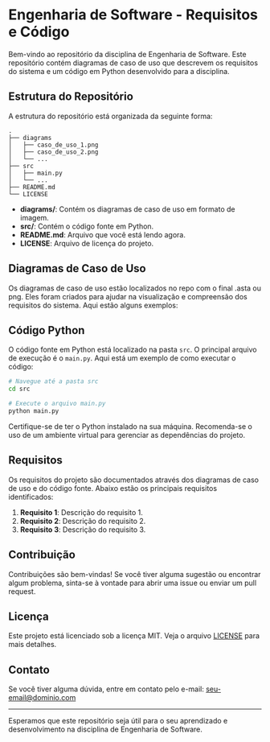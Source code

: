 

# Engenharia de Software - Requisitos e Código

Bem-vindo ao repositório da disciplina de Engenharia de Software. Este repositório contém diagramas de caso de uso que descrevem os requisitos do sistema e um código em Python desenvolvido para a disciplina.

## Estrutura do Repositório

A estrutura do repositório está organizada da seguinte forma:

```
.
├── diagrams
│   ├── caso_de_uso_1.png
│   ├── caso_de_uso_2.png
│   └── ...
├── src
│   ├── main.py
│   └── ...
├── README.md
└── LICENSE
```

- **diagrams/**: Contém os diagramas de caso de uso em formato de imagem.
- **src/**: Contém o código fonte em Python.
- **README.md**: Arquivo que você está lendo agora.
- **LICENSE**: Arquivo de licença do projeto.

## Diagramas de Caso de Uso

Os diagramas de caso de uso estão localizados no repo com o final .asta ou png. Eles foram criados para ajudar na visualização e compreensão dos requisitos do sistema. Aqui estão alguns exemplos:



## Código Python

O código fonte em Python está localizado na pasta `src`. O principal arquivo de execução é o `main.py`. Aqui está um exemplo de como executar o código:

```bash
# Navegue até a pasta src
cd src

# Execute o arquivo main.py
python main.py
```

Certifique-se de ter o Python instalado na sua máquina. Recomenda-se o uso de um ambiente virtual para gerenciar as dependências do projeto.

## Requisitos

Os requisitos do projeto são documentados através dos diagramas de caso de uso e do código fonte. Abaixo estão os principais requisitos identificados:

1. **Requisito 1**: Descrição do requisito 1.
2. **Requisito 2**: Descrição do requisito 2.
3. **Requisito 3**: Descrição do requisito 3.

## Contribuição

Contribuições são bem-vindas! Se você tiver alguma sugestão ou encontrar algum problema, sinta-se à vontade para abrir uma issue ou enviar um pull request.

## Licença

Este projeto está licenciado sob a licença MIT. Veja o arquivo [LICENSE](LICENSE) para mais detalhes.

## Contato

Se você tiver alguma dúvida, entre em contato pelo e-mail: [seu-email@dominio.com](pedronatalr@gmail.com)

---

Esperamos que este repositório seja útil para o seu aprendizado e desenvolvimento na disciplina de Engenharia de Software.
```


